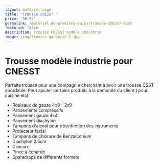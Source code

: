 ```yaml
---
layout: materiel-page
title: 'Trousse CNESST '
price: '36.52'
permalink: /materiel-de-premiers-soins/trousse-CNESST-CSST
featured: false
description: Trousse CNESST modèle industrie
image: /img/trousse_garderie_2.jpg
---
```

# Trousse modèle industrie pour CNESST

Parfaite trousse pour une compagnie cherchant à avoir une trousse CSST abordable. Peut ajouter certains produits à la demande du client ( pour cuisine etc)

* Rouleaux de gauze 4x9 - 2x9
* Pansements compressifs
* Pansement gauze 4x4
* Pansement diachylon
* Tampons d'alcool pour désinfection des instruments
* Protecteur facial
* Tampons de chlorure de Benzalconium
* Diachylon 2.5cm
* Ciseaux
* Pince à écharde
* Sparadraps de différents formats

